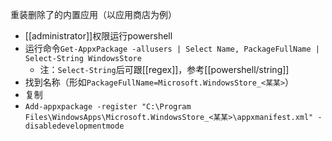 重装删除了的内置应用（以应用商店为例）
- [[administrator]]权限运行powershell
- 运行命令`Get-AppxPackage -allusers | Select Name, PackageFullName | Select-String WindowsStore`
  - 注：`Select-String`后可跟[[regex]]，参考[[powershell/string]]
- 找到名称（形如`PackageFullName=Microsoft.WindowsStore_<某某>`）
- 复制
- `Add-appxpackage -register "C:\Program Files\WindowsApps\Microsoft.WindowsStore_<某某>\appxmanifest.xml" -disabledevelopmentmode`